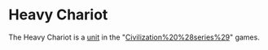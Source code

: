 # Heavy Chariot

The Heavy Chariot is a [unit](unit) in the "[Civilization%20%28series%29](Civilization)" games.